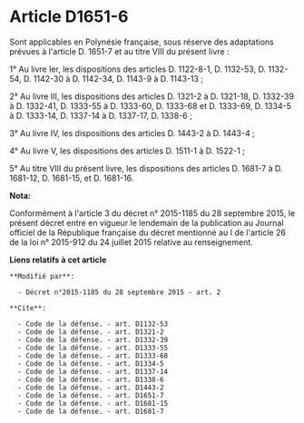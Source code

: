 # Article D1651-6

Sont applicables en Polynésie française, sous réserve des adaptations prévues à l'article D. 1651-7 et au titre VIII du
présent livre : 

1° Au livre Ier, les dispositions des articles D. 1122-8-1, D. 1132-53, D. 1132-54, D. 1142-30 à D. 1142-34, D. 1143-9 à D.
1143-13 ; 

2° Au livre III, les dispositions des articles D. 1321-2 à D. 1321-18, D. 1332-39 à D. 1332-41, D. 1333-55 à D. 1333-60, D.
1333-68 et D. 1333-69, D. 1334-5 à D. 1333-14, D. 1337-14 à D. 1337-17, D. 1338-6 ; 

3° Au livre IV, les dispositions des articles D. 1443-2 à D. 1443-4 ; 

4° Au livre V, les dispositions des articles D. 1511-1 à D. 1522-1 ; 

5° Au titre VIII du présent livre, les dispositions des articles D. 1681-7 à D. 1681-12, D. 1681-15, et D. 1681-16.

**Nota:**

Conformément à l'article 3 du décret n° 2015-1185 du 28 septembre 2015, le présent décret entre en vigueur le lendemain de la
publication au Journal officiel de la République française du décret mentionné au I de l'article 26 de la loi n° 2015-912 du
24 juillet 2015 relative au renseignement.

**Liens relatifs à cet article**

	**Modifié par**:

	  - Décret n°2015-1185 du 28 septembre 2015 - art. 2

	**Cite**:

	  - Code de la défense. - art. D1132-53
	  - Code de la défense. - art. D1321-2
	  - Code de la défense. - art. D1332-39
	  - Code de la défense. - art. D1333-55
	  - Code de la défense. - art. D1333-68
	  - Code de la défense. - art. D1334-5
	  - Code de la défense. - art. D1337-14
	  - Code de la défense. - art. D1338-6
	  - Code de la défense. - art. D1443-2
	  - Code de la défense. - art. D1651-7
	  - Code de la défense. - art. D1681-15
	  - Code de la défense. - art. D1681-7
